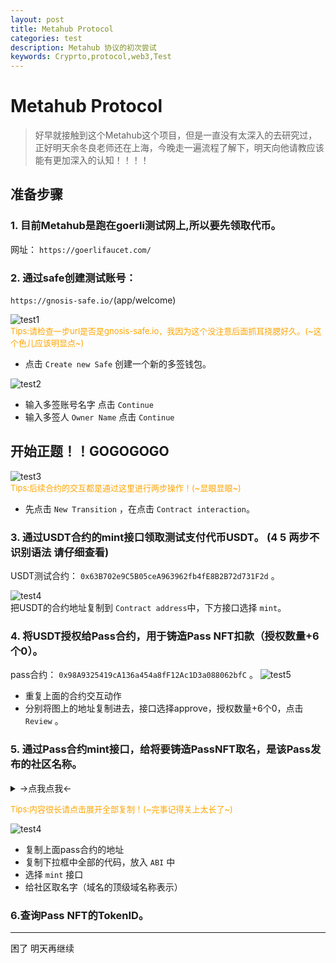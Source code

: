 ```yaml
---
layout: post
title: Metahub Protocol
categories: test
description: Metahub 协议的初次尝试
keywords: Cryprto,protocol,web3,Test
---
```

# Metahub Protocol
>好早就接触到这个Metahub这个项目，但是一直没有太深入的去研究过，正好明天余冬良老师还在上海，今晚走一遍流程了解下，明天向他请教应该能有更加深入的认知！！！！

## 准备步骤
### 1. 目前Metahub是跑在goerli测试网上,所以要先领取代币。   
网址： `https://goerlifaucet.com/`

### 2. 通过safe创建测试账号：  
 `https://gnosis-safe.io/`(app/welcome)   

![test1](/images/test/2023.02.02/301c444505905b0d46a017dc291cb51.png)  
<font size=2 color=orange>Tips:请检查一步url是否是gnosis-safe.io，我因为这个没注意后面抓耳挠腮好久。(~这个色儿应该明显点~)
</font>  
* 点击 `Create new Safe` 创建一个新的多签钱包。  

![test2](/images/test/2023.02.02/b47b3b33115bad2d8b09755693ecafa.png)
* 输入多签账号名字 点击 `Continue`  
* 输入多签人 `Owner Name`  点击 `Continue`


## 开始正题！！GOGOGOGO  
![test3](/images/test/2023.02.02/230aa3da72c9a838ddba59f0aff8f05.png)  
<font size=2 color=orange>Tips:后续合约的交互都是通过这里进行两步操作！(~显眼显眼~)    
</font>  

*  先点击 `New Transition`  ，在点击 `Contract interaction`。
 
### 3. 通过USDT合约的mint接口领取测试支付代币USDT。 (4 5 两步不识别语法 请仔细查看)  
 USDT测试合约： `0x63B702e9C5B05ceA963962fb4fE8B2B72d731F2d` 。  

 ![test4](/images/test/2023.02.02/7bbf0b044bcff7e402bdc7bd209c18a.png)    
 把USDT的合约地址复制到 `Contract address`中，下方接口选择 `mint`。  

 ### 4. 将USDT授权给Pass合约，用于铸造Pass NFT扣款（授权数量+6个0）。  
 pass合约： `0x98A9325419cA136a454a8fF12Ac1D3a088062bfC` 。 
 ![test5](/images/test/2023.02.02/e1a17873b917ef66108dfb12c2db884.png)
 * 重复上面的合约交互动作
 * 分别将图上的地址复制进去，接口选择approve，授权数量+6个0，点击 `Review` 。  

 ### 5. 通过Pass合约mint接口，给将要铸造PassNFT取名，是该Pass发布的社区名称。

<details>  
<summary>->点我点我<-</summary>
<pre><code>
         [
            {
              "inputs": [
                {
                  "internalType": "string",
                  "name": "name_",
                  "type": "string"
                },
                {
                  "internalType": "string",
                  "name": "symbol_",
                  "type": "string"
                },
                {
                  "internalType": "uint256",
                  "name": "minDelay",
                  "type": "uint256"
                },
                {
                  "internalType": "contract IIdentityHub",
                  "name": "identityHub_",
                  "type": "address"
                },
                {
                  "internalType": "address",
                  "name": "safe_",
                  "type": "address"
                },
                {
                  "internalType": "address",
                  "name": "currency_",
                  "type": "address"
                },
                {
                  "internalType": "address",
                  "name": "metahubCoin_",
                  "type": "address"
                },
                {
                  "internalType": "address",
                  "name": "LPTreasury_",
                  "type": "address"
                },
                {
                  "internalType": "address",
                  "name": "alchemistTreasury_",
                  "type": "address"
                },
                {
                  "internalType": "address",
                  "name": "XTreasury_",
                  "type": "address"
                }
              ],
              "stateMutability": "nonpayable",
              "type": "constructor"
            },
            {
              "inputs": [],
              "name": "NotOwnerOrApproved",
              "type": "error"
            },
            {
              "inputs": [],
              "name": "SignatureExpired",
              "type": "error"
            },
            {
              "inputs": [],
              "name": "SignatureInvalid",
              "type": "error"
            },
            {
              "inputs": [],
              "name": "TokenTransferWhilePaused",
              "type": "error"
            },
            {
              "inputs": [],
              "name": "ZeroSpender",
              "type": "error"
            },
            {
              "anonymous": false,
              "inputs": [
                {
                  "indexed": true,
                  "internalType": "address",
                  "name": "owner",
                  "type": "address"
                },
                {
                  "indexed": true,
                  "internalType": "address",
                  "name": "approved",
                  "type": "address"
                },
                {
                  "indexed": true,
                  "internalType": "uint256",
                  "name": "tokenId",
                  "type": "uint256"
                }
              ],
              "name": "Approval",
              "type": "event"
            },
            {
              "anonymous": false,
              "inputs": [
                {
                  "indexed": true,
                  "internalType": "address",
                  "name": "owner",
                  "type": "address"
                },
                {
                  "indexed": true,
                  "internalType": "address",
                  "name": "operator",
                  "type": "address"
                },
                {
                  "indexed": false,
                  "internalType": "bool",
                  "name": "approved",
                  "type": "bool"
                }
              ],
              "name": "ApprovalForAll",
              "type": "event"
            },
            {
              "anonymous": false,
              "inputs": [
                {
                  "indexed": false,
                  "internalType": "address",
                  "name": "account",
                  "type": "address"
                }
              ],
              "name": "Paused",
              "type": "event"
            },
            {
              "anonymous": false,
              "inputs": [
                {
                  "indexed": true,
                  "internalType": "bytes32",
                  "name": "role",
                  "type": "bytes32"
                },
                {
                  "indexed": true,
                  "internalType": "bytes32",
                  "name": "previousAdminRole",
                  "type": "bytes32"
                },
                {
                  "indexed": true,
                  "internalType": "bytes32",
                  "name": "newAdminRole",
                  "type": "bytes32"
                }
              ],
              "name": "RoleAdminChanged",
              "type": "event"
            },
            {
              "anonymous": false,
              "inputs": [
                {
                  "indexed": true,
                  "internalType": "bytes32",
                  "name": "role",
                  "type": "bytes32"
                },
                {
                  "indexed": true,
                  "internalType": "address",
                  "name": "account",
                  "type": "address"
                },
                {
                  "indexed": true,
                  "internalType": "address",
                  "name": "sender",
                  "type": "address"
                }
              ],
              "name": "RoleGranted",
              "type": "event"
            },
            {
              "anonymous": false,
              "inputs": [
                {
                  "indexed": true,
                  "internalType": "bytes32",
                  "name": "role",
                  "type": "bytes32"
                },
                {
                  "indexed": true,
                  "internalType": "address",
                  "name": "account",
                  "type": "address"
                },
                {
                  "indexed": true,
                  "internalType": "address",
                  "name": "sender",
                  "type": "address"
                }
              ],
              "name": "RoleRevoked",
              "type": "event"
            },
            {
              "anonymous": false,
              "inputs": [
                {
                  "indexed": true,
                  "internalType": "address",
                  "name": "from",
                  "type": "address"
                },
                {
                  "indexed": true,
                  "internalType": "address",
                  "name": "to",
                  "type": "address"
                },
                {
                  "indexed": true,
                  "internalType": "uint256",
                  "name": "tokenId",
                  "type": "uint256"
                }
              ],
              "name": "Transfer",
              "type": "event"
            },
            {
              "anonymous": false,
              "inputs": [
                {
                  "indexed": false,
                  "internalType": "address",
                  "name": "account",
                  "type": "address"
                }
              ],
              "name": "Unpaused",
              "type": "event"
            },
            {
              "inputs": [],
              "name": "DEFAULT_ADMIN_ROLE",
              "outputs": [
                {
                  "internalType": "bytes32",
                  "name": "",
                  "type": "bytes32"
                }
              ],
              "stateMutability": "view",
              "type": "function"
            },
            {
              "inputs": [
                {
                  "internalType": "address",
                  "name": "to",
                  "type": "address"
                },
                {
                  "internalType": "uint256",
                  "name": "tokenId",
                  "type": "uint256"
                }
              ],
              "name": "approve",
              "outputs": [],
              "stateMutability": "nonpayable",
              "type": "function"
            },
            {
              "inputs": [
                {
                  "internalType": "address",
                  "name": "owner",
                  "type": "address"
                }
              ],
              "name": "balanceOf",
              "outputs": [
                {
                  "internalType": "uint256",
                  "name": "",
                  "type": "uint256"
                }
              ],
              "stateMutability": "view",
              "type": "function"
            },
            {
              "inputs": [
                {
                  "internalType": "uint256",
                  "name": "tokenId",
                  "type": "uint256"
                }
              ],
              "name": "bindTaxTokenId",
              "outputs": [],
              "stateMutability": "nonpayable",
              "type": "function"
            },
            {
              "inputs": [
                {
                  "internalType": "uint256",
                  "name": "tokenId",
                  "type": "uint256"
                }
              ],
              "name": "burn",
              "outputs": [],
              "stateMutability": "nonpayable",
              "type": "function"
            },
            {
              "inputs": [
                {
                  "internalType": "uint256",
                  "name": "tokenId",
                  "type": "uint256"
                },
                {
                  "components": [
                    {
                      "internalType": "uint8",
                      "name": "v",
                      "type": "uint8"
                    },
                    {
                      "internalType": "bytes32",
                      "name": "r",
                      "type": "bytes32"
                    },
                    {
                      "internalType": "bytes32",
                      "name": "s",
                      "type": "bytes32"
                    },
                    {
                      "internalType": "uint256",
                      "name": "deadline",
                      "type": "uint256"
                    }
                  ],
                  "internalType": "struct DataTypes.EIP712Signature",
                  "name": "sig",
                  "type": "tuple"
                }
              ],
              "name": "burnWithSig",
              "outputs": [],
              "stateMutability": "nonpayable",
              "type": "function"
            },
            {
              "inputs": [],
              "name": "cap",
              "outputs": [
                {
                  "internalType": "uint16",
                  "name": "",
                  "type": "uint16"
                }
              ],
              "stateMutability": "view",
              "type": "function"
            },
            {
              "inputs": [],
              "name": "currency",
              "outputs": [
                {
                  "internalType": "address",
                  "name": "",
                  "type": "address"
                }
              ],
              "stateMutability": "view",
              "type": "function"
            },
            {
              "inputs": [
                {
                  "internalType": "uint256",
                  "name": "tokenId",
                  "type": "uint256"
                }
              ],
              "name": "getApproved",
              "outputs": [
                {
                  "internalType": "address",
                  "name": "",
                  "type": "address"
                }
              ],
              "stateMutability": "view",
              "type": "function"
            },
            {
              "inputs": [],
              "name": "getDomainSeparator",
              "outputs": [
                {
                  "internalType": "bytes32",
                  "name": "",
                  "type": "bytes32"
                }
              ],
              "stateMutability": "view",
              "type": "function"
            },
            {
              "inputs": [
                {
                  "internalType": "bytes32",
                  "name": "role",
                  "type": "bytes32"
                }
              ],
              "name": "getRoleAdmin",
              "outputs": [
                {
                  "internalType": "bytes32",
                  "name": "",
                  "type": "bytes32"
                }
              ],
              "stateMutability": "view",
              "type": "function"
            },
            {
              "inputs": [
                {
                  "internalType": "bytes32",
                  "name": "role",
                  "type": "bytes32"
                },
                {
                  "internalType": "uint256",
                  "name": "index",
                  "type": "uint256"
                }
              ],
              "name": "getRoleMember",
              "outputs": [
                {
                  "internalType": "address",
                  "name": "",
                  "type": "address"
                }
              ],
              "stateMutability": "view",
              "type": "function"
            },
            {
              "inputs": [
                {
                  "internalType": "bytes32",
                  "name": "role",
                  "type": "bytes32"
                }
              ],
              "name": "getRoleMemberCount",
              "outputs": [
                {
                  "internalType": "uint256",
                  "name": "",
                  "type": "uint256"
                }
              ],
              "stateMutability": "view",
              "type": "function"
            },
            {
              "inputs": [
                {
                  "internalType": "int256",
                  "name": "sold",
                  "type": "int256"
                }
              ],
              "name": "getTargetSaleTime",
              "outputs": [
                {
                  "internalType": "int256",
                  "name": "",
                  "type": "int256"
                }
              ],
              "stateMutability": "view",
              "type": "function"
            },
            {
              "inputs": [
                {
                  "internalType": "int256",
                  "name": "timeSinceStart",
                  "type": "int256"
                },
                {
                  "internalType": "uint256",
                  "name": "sold",
                  "type": "uint256"
                }
              ],
              "name": "getVRGDAPrice",
              "outputs": [
                {
                  "internalType": "uint256",
                  "name": "",
                  "type": "uint256"
                }
              ],
              "stateMutability": "view",
              "type": "function"
            },
            {
              "inputs": [
                {
                  "internalType": "bytes32",
                  "name": "role",
                  "type": "bytes32"
                },
                {
                  "internalType": "address",
                  "name": "account",
                  "type": "address"
                }
              ],
              "name": "grantRole",
              "outputs": [],
              "stateMutability": "nonpayable",
              "type": "function"
            },
            {
              "inputs": [
                {
                  "internalType": "bytes32",
                  "name": "role",
                  "type": "bytes32"
                },
                {
                  "internalType": "address",
                  "name": "account",
                  "type": "address"
                }
              ],
              "name": "hasRole",
              "outputs": [
                {
                  "internalType": "bool",
                  "name": "",
                  "type": "bool"
                }
              ],
              "stateMutability": "view",
              "type": "function"
            },
            {
              "inputs": [],
              "name": "identityHub",
              "outputs": [
                {
                  "internalType": "contract IIdentityHub",
                  "name": "",
                  "type": "address"
                }
              ],
              "stateMutability": "view",
              "type": "function"
            },
            {
              "inputs": [
                {
                  "internalType": "address",
                  "name": "owner",
                  "type": "address"
                },
                {
                  "internalType": "address",
                  "name": "operator",
                  "type": "address"
                }
              ],
              "name": "isApprovedForAll",
              "outputs": [
                {
                  "internalType": "bool",
                  "name": "",
                  "type": "bool"
                }
              ],
              "stateMutability": "view",
              "type": "function"
            },
            {
              "inputs": [
                {
                  "internalType": "string",
                  "name": "name_",
                  "type": "string"
                }
              ],
              "name": "mint",
              "outputs": [
                {
                  "internalType": "uint256",
                  "name": "id",
                  "type": "uint256"
                }
              ],
              "stateMutability": "nonpayable",
              "type": "function"
            },
            {
              "inputs": [],
              "name": "mintMetaHubCoin",
              "outputs": [
                {
                  "internalType": "contract IMint",
                  "name": "metahubCoin",
                  "type": "address"
                },
                {
                  "internalType": "address",
                  "name": "LPTreasury",
                  "type": "address"
                },
                {
                  "internalType": "address",
                  "name": "alchemistTreasury",
                  "type": "address"
                },
                {
                  "internalType": "address",
                  "name": "XTreasury",
                  "type": "address"
                }
              ],
              "stateMutability": "view",
              "type": "function"
            },
            {
              "inputs": [
                {
                  "internalType": "uint256",
                  "name": "tokenId_",
                  "type": "uint256"
                }
              ],
              "name": "name",
              "outputs": [
                {
                  "internalType": "string",
                  "name": "output",
                  "type": "string"
                }
              ],
              "stateMutability": "view",
              "type": "function"
            },
            {
              "inputs": [],
              "name": "name",
              "outputs": [
                {
                  "internalType": "string",
                  "name": "",
                  "type": "string"
                }
              ],
              "stateMutability": "view",
              "type": "function"
            },
            {
              "inputs": [
                {
                  "internalType": "uint256",
                  "name": "tokenId",
                  "type": "uint256"
                }
              ],
              "name": "ownerOf",
              "outputs": [
                {
                  "internalType": "address",
                  "name": "",
                  "type": "address"
                }
              ],
              "stateMutability": "view",
              "type": "function"
            },
            {
              "inputs": [],
              "name": "pause",
              "outputs": [],
              "stateMutability": "nonpayable",
              "type": "function"
            },
            {
              "inputs": [],
              "name": "paused",
              "outputs": [
                {
                  "internalType": "bool",
                  "name": "",
                  "type": "bool"
                }
              ],
              "stateMutability": "view",
              "type": "function"
            },
            {
              "inputs": [
                {
                  "internalType": "address",
                  "name": "spender",
                  "type": "address"
                },
                {
                  "internalType": "uint256",
                  "name": "tokenId",
                  "type": "uint256"
                },
                {
                  "components": [
                    {
                      "internalType": "uint8",
                      "name": "v",
                      "type": "uint8"
                    },
                    {
                      "internalType": "bytes32",
                      "name": "r",
                      "type": "bytes32"
                    },
                    {
                      "internalType": "bytes32",
                      "name": "s",
                      "type": "bytes32"
                    },
                    {
                      "internalType": "uint256",
                      "name": "deadline",
                      "type": "uint256"
                    }
                  ],
                  "internalType": "struct DataTypes.EIP712Signature",
                  "name": "sig",
                  "type": "tuple"
                }
              ],
              "name": "permit",
              "outputs": [],
              "stateMutability": "nonpayable",
              "type": "function"
            },
            {
              "inputs": [
                {
                  "internalType": "address",
                  "name": "owner",
                  "type": "address"
                },
                {
                  "internalType": "address",
                  "name": "operator",
                  "type": "address"
                },
                {
                  "internalType": "bool",
                  "name": "approved",
                  "type": "bool"
                },
                {
                  "components": [
                    {
                      "internalType": "uint8",
                      "name": "v",
                      "type": "uint8"
                    },
                    {
                      "internalType": "bytes32",
                      "name": "r",
                      "type": "bytes32"
                    },
                    {
                      "internalType": "bytes32",
                      "name": "s",
                      "type": "bytes32"
                    },
                    {
                      "internalType": "uint256",
                      "name": "deadline",
                      "type": "uint256"
                    }
                  ],
                  "internalType": "struct DataTypes.EIP712Signature",
                  "name": "sig",
                  "type": "tuple"
                }
              ],
              "name": "permitForAll",
              "outputs": [],
              "stateMutability": "nonpayable",
              "type": "function"
            },
            {
              "inputs": [
                {
                  "internalType": "bytes32",
                  "name": "role",
                  "type": "bytes32"
                },
                {
                  "internalType": "address",
                  "name": "account",
                  "type": "address"
                }
              ],
              "name": "renounceRole",
              "outputs": [],
              "stateMutability": "nonpayable",
              "type": "function"
            },
            {
              "inputs": [
                {
                  "internalType": "bytes32",
                  "name": "role",
                  "type": "bytes32"
                },
                {
                  "internalType": "address",
                  "name": "account",
                  "type": "address"
                }
              ],
              "name": "revokeRole",
              "outputs": [],
              "stateMutability": "nonpayable",
              "type": "function"
            },
            {
              "inputs": [],
              "name": "safe",
              "outputs": [
                {
                  "internalType": "address",
                  "name": "",
                  "type": "address"
                }
              ],
              "stateMutability": "view",
              "type": "function"
            },
            {
              "inputs": [
                {
                  "internalType": "address",
                  "name": "from",
                  "type": "address"
                },
                {
                  "internalType": "address",
                  "name": "to",
                  "type": "address"
                },
                {
                  "internalType": "uint256",
                  "name": "tokenId",
                  "type": "uint256"
                }
              ],
              "name": "safeTransferFrom",
              "outputs": [],
              "stateMutability": "nonpayable",
              "type": "function"
            },
            {
              "inputs": [
                {
                  "internalType": "address",
                  "name": "from",
                  "type": "address"
                },
                {
                  "internalType": "address",
                  "name": "to",
                  "type": "address"
                },
                {
                  "internalType": "uint256",
                  "name": "tokenId",
                  "type": "uint256"
                },
                {
                  "internalType": "bytes",
                  "name": "data",
                  "type": "bytes"
                }
              ],
              "name": "safeTransferFrom",
              "outputs": [],
              "stateMutability": "nonpayable",
              "type": "function"
            },
            {
              "inputs": [
                {
                  "internalType": "address",
                  "name": "operator",
                  "type": "address"
                },
                {
                  "internalType": "bool",
                  "name": "approved",
                  "type": "bool"
                }
              ],
              "name": "setApprovalForAll",
              "outputs": [],
              "stateMutability": "nonpayable",
              "type": "function"
            },
            {
              "inputs": [
                {
                  "internalType": "contract ITaxHubBase",
                  "name": "newTaxHub",
                  "type": "address"
                }
              ],
              "name": "setTaxHub",
              "outputs": [],
              "stateMutability": "nonpayable",
              "type": "function"
            },
            {
              "inputs": [
                {
                  "internalType": "contract ITokenURIHubRender",
                  "name": "newTokenURIHub",
                  "type": "address"
                }
              ],
              "name": "setTokenURIHub",
              "outputs": [],
              "stateMutability": "nonpayable",
              "type": "function"
            },
            {
              "inputs": [
                {
                  "internalType": "address",
                  "name": "",
                  "type": "address"
                }
              ],
              "name": "sigNonces",
              "outputs": [
                {
                  "internalType": "uint256",
                  "name": "",
                  "type": "uint256"
                }
              ],
              "stateMutability": "view",
              "type": "function"
            },
            {
              "inputs": [],
              "name": "startTime",
              "outputs": [
                {
                  "internalType": "uint256",
                  "name": "",
                  "type": "uint256"
                }
              ],
              "stateMutability": "view",
              "type": "function"
            },
            {
              "inputs": [
                {
                  "internalType": "bytes4",
                  "name": "interfaceId",
                  "type": "bytes4"
                }
              ],
              "name": "supportsInterface",
              "outputs": [
                {
                  "internalType": "bool",
                  "name": "",
                  "type": "bool"
                }
              ],
              "stateMutability": "view",
              "type": "function"
            },
            {
              "inputs": [],
              "name": "symbol",
              "outputs": [
                {
                  "internalType": "string",
                  "name": "",
                  "type": "string"
                }
              ],
              "stateMutability": "view",
              "type": "function"
            },
            {
              "inputs": [],
              "name": "targetPrice",
              "outputs": [
                {
                  "internalType": "int256",
                  "name": "",
                  "type": "int256"
                }
              ],
              "stateMutability": "view",
              "type": "function"
            },
            {
              "inputs": [],
              "name": "taxHub",
              "outputs": [
                {
                  "internalType": "contract ITaxHubBase",
                  "name": "",
                  "type": "address"
                }
              ],
              "stateMutability": "view",
              "type": "function"
            },
            {
              "inputs": [],
              "name": "taxTokenId",
              "outputs": [
                {
                  "internalType": "uint256",
                  "name": "",
                  "type": "uint256"
                }
              ],
              "stateMutability": "view",
              "type": "function"
            },
            {
              "inputs": [],
              "name": "timelock",
              "outputs": [
                {
                  "internalType": "contract TimelockController",
                  "name": "",
                  "type": "address"
                }
              ],
              "stateMutability": "view",
              "type": "function"
            },
            {
              "inputs": [
                {
                  "internalType": "uint256",
                  "name": "index",
                  "type": "uint256"
                }
              ],
              "name": "tokenByIndex",
              "outputs": [
                {
                  "internalType": "uint256",
                  "name": "",
                  "type": "uint256"
                }
              ],
              "stateMutability": "view",
              "type": "function"
            },
            {
              "inputs": [
                {
                  "internalType": "bytes32",
                  "name": "nameBytes32",
                  "type": "bytes32"
                }
              ],
              "name": "tokenIdByNameBytes32",
              "outputs": [
                {
                  "internalType": "uint256",
                  "name": "",
                  "type": "uint256"
                }
              ],
              "stateMutability": "view",
              "type": "function"
            },
            {
              "inputs": [
                {
                  "internalType": "string",
                  "name": "name_",
                  "type": "string"
                }
              ],
              "name": "tokenIdOf",
              "outputs": [
                {
                  "internalType": "uint256",
                  "name": "",
                  "type": "uint256"
                }
              ],
              "stateMutability": "view",
              "type": "function"
            },
            {
              "inputs": [
                {
                  "internalType": "address",
                  "name": "owner",
                  "type": "address"
                },
                {
                  "internalType": "uint256",
                  "name": "index",
                  "type": "uint256"
                }
              ],
              "name": "tokenOfOwnerByIndex",
              "outputs": [
                {
                  "internalType": "uint256",
                  "name": "",
                  "type": "uint256"
                }
              ],
              "stateMutability": "view",
              "type": "function"
            },
            {
              "inputs": [
                {
                  "internalType": "uint256",
                  "name": "tokenId",
                  "type": "uint256"
                }
              ],
              "name": "tokenURI",
              "outputs": [
                {
                  "internalType": "string",
                  "name": "output",
                  "type": "string"
                }
              ],
              "stateMutability": "view",
              "type": "function"
            },
            {
              "inputs": [
                {
                  "internalType": "string",
                  "name": "name_",
                  "type": "string"
                }
              ],
              "name": "tokenURIByName",
              "outputs": [
                {
                  "internalType": "string",
                  "name": "output",
                  "type": "string"
                }
              ],
              "stateMutability": "view",
              "type": "function"
            },
            {
              "inputs": [],
              "name": "tokenURIHub",
              "outputs": [
                {
                  "internalType": "contract ITokenURIHubRender",
                  "name": "",
                  "type": "address"
                }
              ],
              "stateMutability": "view",
              "type": "function"
            },
            {
              "inputs": [],
              "name": "totalSupply",
              "outputs": [
                {
                  "internalType": "uint256",
                  "name": "",
                  "type": "uint256"
                }
              ],
              "stateMutability": "view",
              "type": "function"
            },
            {
              "inputs": [
                {
                  "internalType": "address",
                  "name": "from",
                  "type": "address"
                },
                {
                  "internalType": "address",
                  "name": "to",
                  "type": "address"
                },
                {
                  "internalType": "uint256",
                  "name": "tokenId",
                  "type": "uint256"
                }
              ],
              "name": "transferFrom",
              "outputs": [],
              "stateMutability": "nonpayable",
              "type": "function"
            },
            {
              "inputs": [
                {
                  "internalType": "bytes32",
                  "name": "role",
                  "type": "bytes32"
                },
                {
                  "internalType": "bytes32",
                  "name": "adminRole",
                  "type": "bytes32"
                }
              ],
              "name": "transferRoleAdmin",
              "outputs": [],
              "stateMutability": "nonpayable",
              "type": "function"
            },
            {
              "inputs": [],
              "name": "unpause",
              "outputs": [],
              "stateMutability": "nonpayable",
              "type": "function"
            }
          ]
</code></pre>
</details>  

<font size=2 color=orange>Tips:内容很长请点击展开全部复制！(~完事记得关上太长了~)    
</font>  

![test4](/images/test/2023.02.02/348e72adf39397ce050096aa470f4dc.png)   
* 复制上面pass合约的地址
* 复制下拉框中全部的代码，放入 `ABI` 中
* 选择 `mint` 接口
* 给社区取名字（域名的顶级域名称表示）  
### 6.查询Pass NFT的TokenID。
---
困了 明天再继续
